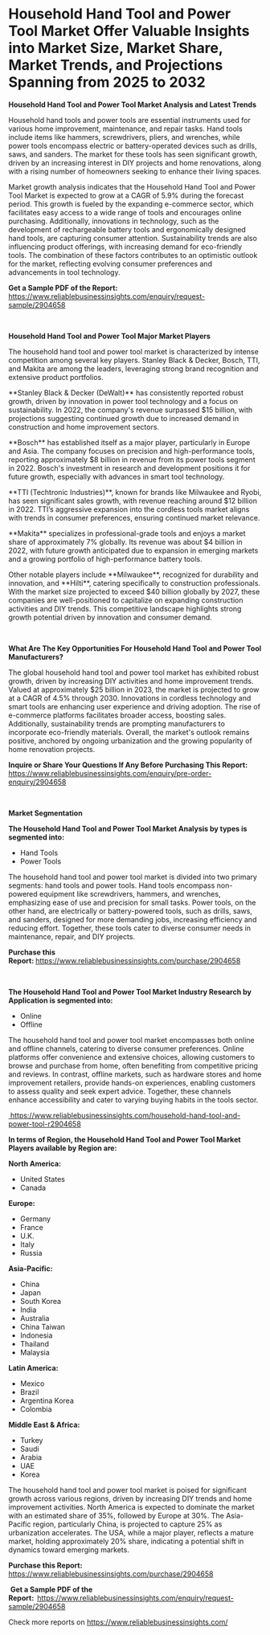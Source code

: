 <p><h1>Household Hand Tool and Power Tool Market Offer Valuable Insights into Market Size, Market Share, Market Trends, and Projections Spanning from 2025 to 2032</h1></p><p><strong>Household Hand Tool and Power Tool Market Analysis and Latest Trends</strong></p>
<p><p>Household hand tools and power tools are essential instruments used for various home improvement, maintenance, and repair tasks. Hand tools include items like hammers, screwdrivers, pliers, and wrenches, while power tools encompass electric or battery-operated devices such as drills, saws, and sanders. The market for these tools has seen significant growth, driven by an increasing interest in DIY projects and home renovations, along with a rising number of homeowners seeking to enhance their living spaces.</p><p>Market growth analysis indicates that the Household Hand Tool and Power Tool Market is expected to grow at a CAGR of 5.9% during the forecast period. This growth is fueled by the expanding e-commerce sector, which facilitates easy access to a wide range of tools and encourages online purchasing. Additionally, innovations in technology, such as the development of rechargeable battery tools and ergonomically designed hand tools, are capturing consumer attention. Sustainability trends are also influencing product offerings, with increasing demand for eco-friendly tools. The combination of these factors contributes to an optimistic outlook for the market, reflecting evolving consumer preferences and advancements in tool technology.</p></p>
<p><strong>Get a Sample PDF of the Report:&nbsp;</strong> <a href="https://www.reliablebusinessinsights.com/enquiry/request-sample/2904658?utm_campaign=3288&utm_medium=2&utm_source=Github&utm_content=ia&utm_term=12032025&utm_id=household-hand-tool-and-power-tool">https://www.reliablebusinessinsights.com/enquiry/request-sample/2904658</a></p>
<p>&nbsp;</p>
<p><strong>Household Hand Tool and Power Tool Major Market Players</strong></p>
<p><p>The household hand tool and power tool market is characterized by intense competition among several key players. Stanley Black & Decker, Bosch, TTI, and Makita are among the leaders, leveraging strong brand recognition and extensive product portfolios. </p><p>**Stanley Black & Decker (DeWalt)** has consistently reported robust growth, driven by innovation in power tool technology and a focus on sustainability. In 2022, the company's revenue surpassed $15 billion, with projections suggesting continued growth due to increased demand in construction and home improvement sectors.</p><p>**Bosch** has established itself as a major player, particularly in Europe and Asia. The company focuses on precision and high-performance tools, reporting approximately $8 billion in revenue from its power tools segment in 2022. Bosch's investment in research and development positions it for future growth, especially with advances in smart tool technology.</p><p>**TTI (Techtronic Industries)**, known for brands like Milwaukee and Ryobi, has seen significant sales growth, with revenue reaching around $12 billion in 2022. TTI’s aggressive expansion into the cordless tools market aligns with trends in consumer preferences, ensuring continued market relevance.</p><p>**Makita** specializes in professional-grade tools and enjoys a market share of approximately 7% globally. Its revenue was about $4 billion in 2022, with future growth anticipated due to expansion in emerging markets and a growing portfolio of high-performance battery tools.</p><p>Other notable players include **Milwaukee**, recognized for durability and innovation, and **Hilti**, catering specifically to construction professionals. With the market size projected to exceed $40 billion globally by 2027, these companies are well-positioned to capitalize on expanding construction activities and DIY trends. This competitive landscape highlights strong growth potential driven by innovation and consumer demand.</p></p>
<p>&nbsp;</p>
<p><strong>What Are The Key Opportunities For Household Hand Tool and Power Tool Manufacturers?</strong></p>
<p><p>The global household hand tool and power tool market has exhibited robust growth, driven by increasing DIY activities and home improvement trends. Valued at approximately $25 billion in 2023, the market is projected to grow at a CAGR of 4.5% through 2030. Innovations in cordless technology and smart tools are enhancing user experience and driving adoption. The rise of e-commerce platforms facilitates broader access, boosting sales. Additionally, sustainability trends are prompting manufacturers to incorporate eco-friendly materials. Overall, the market's outlook remains positive, anchored by ongoing urbanization and the growing popularity of home renovation projects.</p></p>
<p><strong>Inquire or Share Your Questions If Any Before Purchasing This Report:</strong> <a href="https://www.reliablebusinessinsights.com/enquiry/pre-order-enquiry/2904658?utm_campaign=3288&utm_medium=2&utm_source=Github&utm_content=ia&utm_term=12032025&utm_id=household-hand-tool-and-power-tool">https://www.reliablebusinessinsights.com/enquiry/pre-order-enquiry/2904658</a></p>
<p>&nbsp;</p>
<p><strong>Market Segmentation</strong></p>
<p><strong>The Household Hand Tool and Power Tool Market Analysis by types is segmented into:</strong></p>
<p><ul><li>Hand Tools</li><li>Power Tools</li></ul></p>
<p><p>The household hand tool and power tool market is divided into two primary segments: hand tools and power tools. Hand tools encompass non-powered equipment like screwdrivers, hammers, and wrenches, emphasizing ease of use and precision for small tasks. Power tools, on the other hand, are electrically or battery-powered tools, such as drills, saws, and sanders, designed for more demanding jobs, increasing efficiency and reducing effort. Together, these tools cater to diverse consumer needs in maintenance, repair, and DIY projects.</p></p>
<p><strong>Purchase this Report:&nbsp;</strong><a href="https://www.reliablebusinessinsights.com/purchase/2904658?utm_campaign=3288&utm_medium=2&utm_source=Github&utm_content=ia&utm_term=12032025&utm_id=household-hand-tool-and-power-tool">https://www.reliablebusinessinsights.com/purchase/2904658</a></p>
<p>&nbsp;</p>
<p><strong>The Household Hand Tool and Power Tool Market Industry Research by Application is segmented into:</strong></p>
<p><ul><li>Online</li><li>Offline</li></ul></p>
<p><p>The household hand tool and power tool market encompasses both online and offline channels, catering to diverse consumer preferences. Online platforms offer convenience and extensive choices, allowing customers to browse and purchase from home, often benefiting from competitive pricing and reviews. In contrast, offline markets, such as hardware stores and home improvement retailers, provide hands-on experiences, enabling customers to assess quality and seek expert advice. Together, these channels enhance accessibility and cater to varying buying habits in the tools sector.</p></p>
<p><a href="https://www.reliablebusinessinsights.com/household-hand-tool-and-power-tool-r2904658?utm_campaign=3288&utm_medium=2&utm_source=Github&utm_content=ia&utm_term=12032025&utm_id=household-hand-tool-and-power-tool">&nbsp;https://www.reliablebusinessinsights.com/household-hand-tool-and-power-tool-r2904658</a></p>
<p><strong>In terms of Region, the Household Hand Tool and Power Tool Market Players available by Region are:</strong></p>
<p>
    <p> <strong> North America: </strong>
        <ul>
            <li>United States</li>
            <li>Canada</li>
        </ul>
        </p> 
    <p> <strong> Europe: </strong>
        <ul>
            <li>Germany</li>
            <li>France</li>
            <li>U.K.</li>
            <li>Italy</li>
            <li>Russia</li>
        </ul>
        </p> 
    <p> <strong> Asia-Pacific: </strong>
        <ul>
            <li>China</li>
            <li>Japan</li>
            <li>South Korea</li>
            <li>India</li>
            <li>Australia</li>
            <li>China Taiwan</li>
            <li>Indonesia</li>
            <li>Thailand</li>
            <li>Malaysia</li>
        </ul>
        </p> 
    <p> <strong> Latin America: </strong>
        <ul>
            <li>Mexico</li>
            <li>Brazil</li>
            <li>Argentina Korea</li>
            <li>Colombia</li>
        </ul>
        </p> 
    <p> <strong> Middle East & Africa: </strong>
        <ul>
            <li>Turkey</li>
            <li>Saudi</li>
            <li>Arabia</li>
            <li>UAE</li>
            <li>Korea</li>
        </ul>
    </p>
    </p>
<p><p>The household hand tool and power tool market is poised for significant growth across various regions, driven by increasing DIY trends and home improvement activities. North America is expected to dominate the market with an estimated share of 35%, followed by Europe at 30%. The Asia-Pacific region, particularly China, is projected to capture 25% as urbanization accelerates. The USA, while a major player, reflects a mature market, holding approximately 20% share, indicating a potential shift in dynamics toward emerging markets.</p></p>
<p><strong>Purchase this Report: </strong><a href="https://www.reliablebusinessinsights.com/purchase/2904658?utm_campaign=3288&utm_medium=2&utm_source=Github&utm_content=ia&utm_term=12032025&utm_id=household-hand-tool-and-power-tool">https://www.reliablebusinessinsights.com/purchase/2904658</a></p>
<p>&nbsp;<strong>Get a Sample PDF of the Report:&nbsp;&nbsp;</strong><a href="https://www.reliablebusinessinsights.com/enquiry/request-sample/2904658?utm_campaign=3288&utm_medium=2&utm_source=Github&utm_content=ia&utm_term=12032025&utm_id=household-hand-tool-and-power-tool">https://www.reliablebusinessinsights.com/enquiry/request-sample/2904658</a></p>
<p><strong></strong></p>
<p>Check more reports on <a href="https://www.reliablebusinessinsights.com/?utm_campaign=3288&utm_medium=2&utm_source=Github&utm_content=ia&utm_term=12032025&utm_id=household-hand-tool-and-power-tool">https://www.reliablebusinessinsights.com/</a></p>